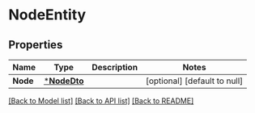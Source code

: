 # NodeEntity

## Properties
Name | Type | Description | Notes
------------ | ------------- | ------------- | -------------
**Node** | [***NodeDto**](NodeDTO.md) |  | [optional] [default to null]

[[Back to Model list]](../pkg/nifi/README.md#documentation-for-models) [[Back to API list]](../pkg/nifi/README.md#documentation-for-api-endpoints) [[Back to README]](../pkg/nifi/README.md)


